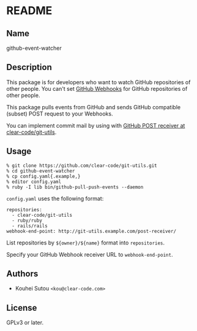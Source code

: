 # README

## Name

github-event-watcher

## Description

This package is for developers who want to watch GitHub repositories
of other people. You can't set
[GitHub Webhooks](https://developer.github.com/webhooks/) for GitHub
repositories of other people.

This package pulls events from GitHub and sends GitHub compatible
(subset) POST request to your Webhooks.

You can implement commit mail by using with
[GitHub POST receiver at clear-code/git-utils](https://github.com/clear-code/git-utils/tree/master/github-post-receiver).

## Usage

    % git clone https://github.com/clear-code/git-utils.git
    % cd github-event-watcher
    % cp config.yaml{.example,}
    % editor config.yaml
    % ruby -I lib bin/github-pull-push-events --daemon

`config.yaml` uses the following format:

    repositories:
      - clear-code/git-utils
      - ruby/ruby
      - rails/rails
    webhook-end-point: http://git-utils.example.com/post-receiver/

List repositories by `${owner}/${name}` format into `repositories`.

Specify your GitHub Webhook receiver URL to `webhook-end-point`.

## Authors

* Kouhei Sutou `<kou@clear-code.com>`

## License

GPLv3 or later.

